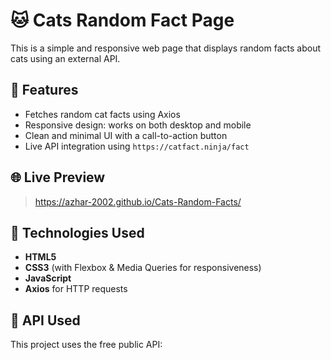 # 🐱 Cats Random Fact Page

This is a simple and responsive web page that displays random facts about cats using an external API.

## 🚀 Features
- Fetches random cat facts using Axios
- Responsive design: works on both desktop and mobile
- Clean and minimal UI with a call-to-action button
- Live API integration using `https://catfact.ninja/fact`

## 🌐 Live Preview
> https://azhar-2002.github.io/Cats-Random-Facts/

## 🧪 Technologies Used
- **HTML5**
- **CSS3** (with Flexbox & Media Queries for responsiveness)
- **JavaScript**
- **Axios** for HTTP requests

## 📡 API Used
This project uses the free public API:

